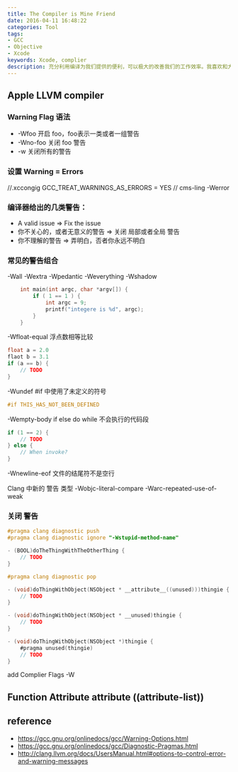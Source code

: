 ```yaml
---
title: The Compiler is Mine Friend
date: 2016-04-11 16:48:22
categories: Tool
tags: 
- GCC 
- Objective
- Xcode
keywords: Xcode, complier
description: 充分利用编译为我们提供的便利，可以极大的改善我们的工作效率。我喜欢和大家交朋友，我相信朋友会在关键时候给我提示的。
---
```


## Apple LLVM compiler 

### Warning Flag 语法
+ -Wfoo 开启 foo，foo表示一类或者一组警告
+ -Wno-foo 关闭 foo 警告
+ -w 关闭所有的警告

### 设置 Warning = Errors
//.xccongig 
GCC_TREAT_WARNINGS_AS_ERRORS = YES
// cms-ling 
-Werror

### 编译器给出的几类警告：
+ A valid issue => Fix the issue
+ 你不关心的，或者无意义的警告 => 关闭 局部或者全局 警告
+ 你不理解的警告 => 弄明白，否者你永远不明白

### 常见的警告组合
-Wall
-Wextra
-Wpedantic
-Weverything
-Wshadow 
``` C++
    int main(int argc, char *argv[]) {
        if ( 1 == 1 ) {
            int argc = 9;
            printf("integere is %d", argc);
        }
    }
```
-Wfloat-equal 浮点数相等比较
``` c++
float a = 2.0
flaot b = 3.1
if (a == b) {
    // TODO
}
```
-Wundef #if 中使用了未定义的符号
``` C
#if THIS_HAS_NOT_BEEN_DEFINED
```

-Wempty-body if else do while 不会执行的代码段
``` C++
if (1 == 2) {
    // TODO
} else {
    // When invoke?
}
```

-Wnewline-eof 文件的结尾符不是空行

Clang 中新的 警告 类型
-Wobjc-literal-compare
-Warc-repeated-use-of-weak

### 关闭 警告

``` Objective-C
#pragma clang diagnostic push
#pragma clang diagnostic ignore "-Wstupid-method-name"

- (BOOL)doTheThingWithTheOtherThing {
    // TODO
}

#pragma clang diagnostic pop

- (void)doThingWithObject(NSObject * __attribute__((unused)))thingie {
    // TODO
}

- (void)doThingWithObject(NSObject * __unused)thingie {
    // TODO
}

- (void)doThingWithObject(NSObject *)thingie {
    #pragma unused(thingie)
    // TODO
}
```

add Complier Flags -W

## Function Attribute __attribute__ ((attribute-list))

## reference
+ https://gcc.gnu.org/onlinedocs/gcc/Warning-Options.html
+ https://gcc.gnu.org/onlinedocs/gcc/Diagnostic-Pragmas.html
+ http://clang.llvm.org/docs/UsersManual.html#options-to-control-error-and-warning-messages



